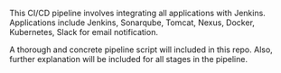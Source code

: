 This CI/CD pipeline involves integrating all applications with Jenkins.
Applications include Jenkins, Sonarqube, Tomcat, Nexus, Docker, Kubernetes, Slack for email notification.

A thorough and concrete pipeline script will included in this repo. Also, further explanation will be
included for all stages in the pipeline.

